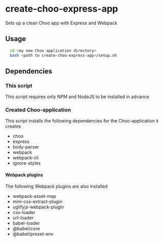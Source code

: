 # create-choo-express-app
Sets up a clean Choo app with Express and Webpack

## Usage

```bash
  cd <my new Choo application directory>
  bash <path to create-choo-express-app>/setup.sh
```

## Dependencies

### This script
This script requires only NPM and NodeJS to be installed in advance

### Created Choo-application
This script installs the following dependencies for the Choo-application it creates

* choo
* express
* body-parser
* webpack
* webpack-cli
* ignore-styles

#### Webpack plugins
The following Webpack plugins are also installed

* webpack-asset-map
* mini-css-extract-plugin
* uglifyjs-webpack-plugin
* css-loader
* url-loader
* babel-loader
* @babel/core
* @babel/preset-env
